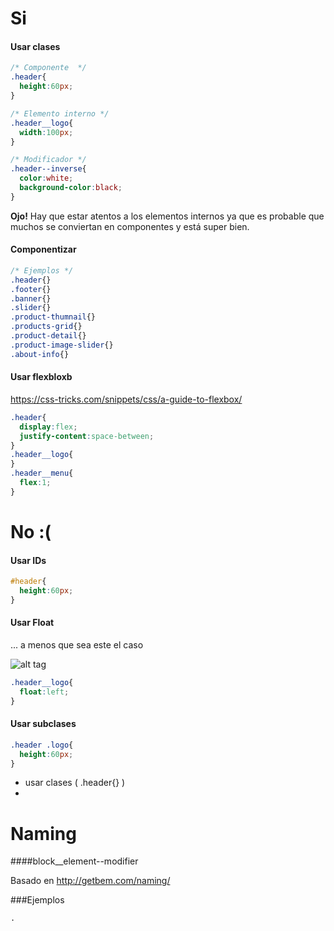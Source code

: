 

# Si



#### Usar clases 
```css
/* Componente  */
.header{
  height:60px;
} 

/* Elemento interno */
.header__logo{
  width:100px;
} 

/* Modificador */
.header--inverse{
  color:white;
  background-color:black;
} 

```

**Ojo!** Hay que estar atentos a los elementos internos ya que es probable que muchos se conviertan en componentes y está super bien.

#### Componentizar

```css
/* Ejemplos */
.header{}
.footer{}
.banner{}
.slider{}
.product-thumnail{}
.products-grid{}
.product-detail{}
.product-image-slider{}
.about-info{}
```

#### Usar flexbloxb

https://css-tricks.com/snippets/css/a-guide-to-flexbox/

```css
.header{
  display:flex;
  justify-content:space-between;
} 
.header__logo{
}
.header__menu{
  flex:1;
}

```

# No :(

#### Usar IDs
```css
#header{
  height:60px;
} 
```

#### Usar Float 
... a menos que sea este el caso

![alt tag](http://www.axure.com/c/attachments/forum/7-0-newbie-questions/3330d1393251182-text-float-figure016.gif)

```css
.header__logo{
  float:left;
} 
```

#### Usar subclases
```css
.header .logo{
  height:60px;
} 
```

- usar clases ( .header{} )
- 

# Naming

####block__element--modifier

Basado en http://getbem.com/naming/

###Ejemplos

```css
.
```
